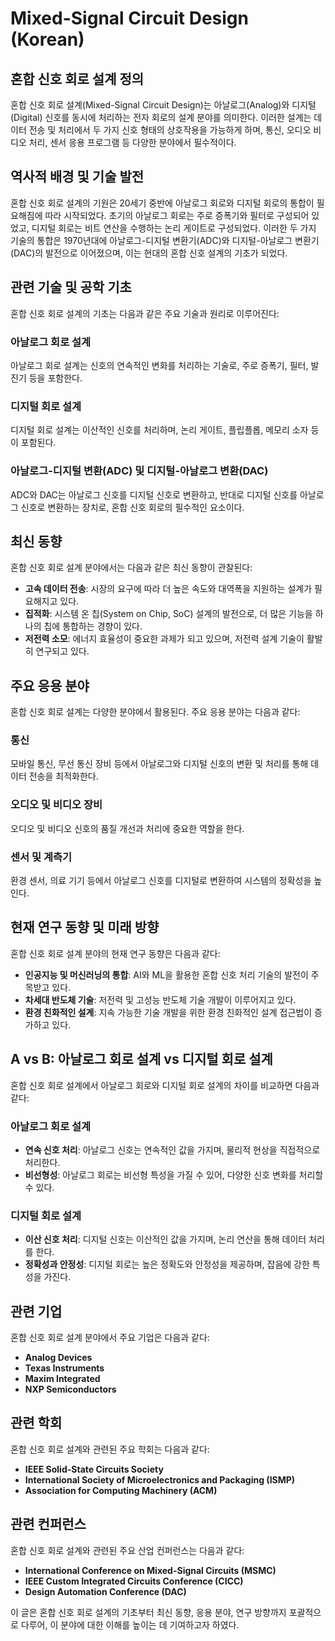 # Mixed-Signal Circuit Design (Korean)

## 혼합 신호 회로 설계 정의

혼합 신호 회로 설계(Mixed-Signal Circuit Design)는 아날로그(Analog)와 디지털(Digital) 신호를 동시에 처리하는 전자 회로의 설계 분야를 의미한다. 이러한 설계는 데이터 전송 및 처리에서 두 가지 신호 형태의 상호작용을 가능하게 하며, 통신, 오디오 비디오 처리, 센서 응용 프로그램 등 다양한 분야에서 필수적이다.

## 역사적 배경 및 기술 발전

혼합 신호 회로 설계의 기원은 20세기 중반에 아날로그 회로와 디지털 회로의 통합이 필요해짐에 따라 시작되었다. 초기의 아날로그 회로는 주로 증폭기와 필터로 구성되어 있었고, 디지털 회로는 비트 연산을 수행하는 논리 게이트로 구성되었다. 이러한 두 가지 기술의 통합은 1970년대에 아날로그-디지털 변환기(ADC)와 디지털-아날로그 변환기(DAC)의 발전으로 이어졌으며, 이는 현대의 혼합 신호 설계의 기초가 되었다.

## 관련 기술 및 공학 기초

혼합 신호 회로 설계의 기초는 다음과 같은 주요 기술과 원리로 이루어진다:

### 아날로그 회로 설계

아날로그 회로 설계는 신호의 연속적인 변화를 처리하는 기술로, 주로 증폭기, 필터, 발진기 등을 포함한다.

### 디지털 회로 설계

디지털 회로 설계는 이산적인 신호를 처리하며, 논리 게이트, 플립플롭, 메모리 소자 등이 포함된다.

### 아날로그-디지털 변환(ADC) 및 디지털-아날로그 변환(DAC)

ADC와 DAC는 아날로그 신호를 디지털 신호로 변환하고, 반대로 디지털 신호를 아날로그 신호로 변환하는 장치로, 혼합 신호 회로의 필수적인 요소이다.

## 최신 동향

혼합 신호 회로 설계 분야에서는 다음과 같은 최신 동향이 관찰된다:

- **고속 데이터 전송**: 시장의 요구에 따라 더 높은 속도와 대역폭을 지원하는 설계가 필요해지고 있다.
- **집적화**: 시스템 온 칩(System on Chip, SoC) 설계의 발전으로, 더 많은 기능을 하나의 칩에 통합하는 경향이 있다.
- **저전력 소모**: 에너지 효율성이 중요한 과제가 되고 있으며, 저전력 설계 기술이 활발히 연구되고 있다.

## 주요 응용 분야

혼합 신호 회로 설계는 다양한 분야에서 활용된다. 주요 응용 분야는 다음과 같다:

### 통신

모바일 통신, 무선 통신 장비 등에서 아날로그와 디지털 신호의 변환 및 처리를 통해 데이터 전송을 최적화한다.

### 오디오 및 비디오 장비

오디오 및 비디오 신호의 품질 개선과 처리에 중요한 역할을 한다.

### 센서 및 계측기

환경 센서, 의료 기기 등에서 아날로그 신호를 디지털로 변환하여 시스템의 정확성을 높인다.

## 현재 연구 동향 및 미래 방향

혼합 신호 회로 설계 분야의 현재 연구 동향은 다음과 같다:

- **인공지능 및 머신러닝의 통합**: AI와 ML을 활용한 혼합 신호 처리 기술의 발전이 주목받고 있다.
- **차세대 반도체 기술**: 저전력 및 고성능 반도체 기술 개발이 이루어지고 있다.
- **환경 친화적인 설계**: 지속 가능한 기술 개발을 위한 환경 친화적인 설계 접근법이 증가하고 있다.

## A vs B: 아날로그 회로 설계 vs 디지털 회로 설계

혼합 신호 회로 설계에서 아날로그 회로와 디지털 회로 설계의 차이를 비교하면 다음과 같다:

### 아날로그 회로 설계

- **연속 신호 처리**: 아날로그 신호는 연속적인 값을 가지며, 물리적 현상을 직접적으로 처리한다.
- **비선형성**: 아날로그 회로는 비선형 특성을 가질 수 있어, 다양한 신호 변화를 처리할 수 있다.

### 디지털 회로 설계

- **이산 신호 처리**: 디지털 신호는 이산적인 값을 가지며, 논리 연산을 통해 데이터 처리를 한다.
- **정확성과 안정성**: 디지털 회로는 높은 정확도와 안정성을 제공하며, 잡음에 강한 특성을 가진다.

## 관련 기업

혼합 신호 회로 설계 분야에서 주요 기업은 다음과 같다:

- **Analog Devices**
- **Texas Instruments**
- **Maxim Integrated**
- **NXP Semiconductors**

## 관련 학회

혼합 신호 회로 설계와 관련된 주요 학회는 다음과 같다:

- **IEEE Solid-State Circuits Society**
- **International Society of Microelectronics and Packaging (ISMP)**
- **Association for Computing Machinery (ACM)**

## 관련 컨퍼런스

혼합 신호 회로 설계와 관련된 주요 산업 컨퍼런스는 다음과 같다:

- **International Conference on Mixed-Signal Circuits (MSMC)**
- **IEEE Custom Integrated Circuits Conference (CICC)**
- **Design Automation Conference (DAC)**

이 글은 혼합 신호 회로 설계의 기초부터 최신 동향, 응용 분야, 연구 방향까지 포괄적으로 다루어, 이 분야에 대한 이해를 높이는 데 기여하고자 하였다.